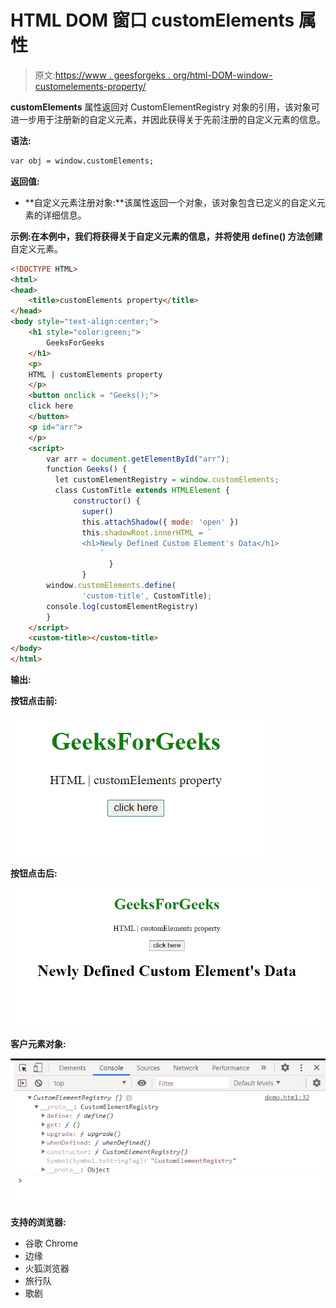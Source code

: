 # HTML DOM 窗口 customElements 属性

> 原文:[https://www . geesforgeks . org/html-DOM-window-customelements-property/](https://www.geeksforgeeks.org/html-dom-window-customelements-property/)

**customElements** 属性返回对 CustomElementRegistry 对象的引用，该对象可进一步用于注册新的自定义元素，并因此获得关于先前注册的自定义元素的信息。

**语法:**

```html
var obj = window.customElements;
```

**返回值:**

*   **自定义元素注册对象:**该属性返回一个对象，该对象包含已定义的自定义元素的详细信息。

**示例:**在本例中，我们将获得关于自定义元素的信息，并将**使用 **define()** 方法创建**自定义元素。

```html
<!DOCTYPE HTML> 
<html>  
<head>
    <title>customElements property</title>
</head>   
<body style="text-align:center;">
    <h1 style="color:green;">  
        GeeksForGeeks  
    </h1> 
    <p> 
    HTML | customElements property    
    </p>
    <button onclick = "Geeks();">
    click here
    </button>
    <p id="arr"> 
    </p>       
    <script> 
        var arr = document.getElementById("arr");
        function Geeks() {
          let customElementRegistry = window.customElements;
          class CustomTitle extends HTMLElement {
              constructor() {
                super()
                this.attachShadow({ mode: 'open' })
                this.shadowRoot.innerHTML = `
                <h1>Newly Defined Custom Element's Data</h1>
                    `
                      }
                }
        window.customElements.define(
                'custom-title', CustomTitle);
        console.log(customElementRegistry)
        } 
    </script> 
    <custom-title></custom-title>
</body>   
</html>
```

**输出:**

**按钮点击前:**

![](img/1410ff8f68d5d9ca25962f7b804ff862.png)

**按钮点击后:**

![](img/71d00b0a2cbf66c36d1dbe6ea6eae2a9.png)

**客户元素对象:**

![](img/9b22ecfce49c5def2af345ff564276ca.png)

**支持的浏览器:**

*   谷歌 Chrome
*   边缘
*   火狐浏览器
*   旅行队
*   歌剧